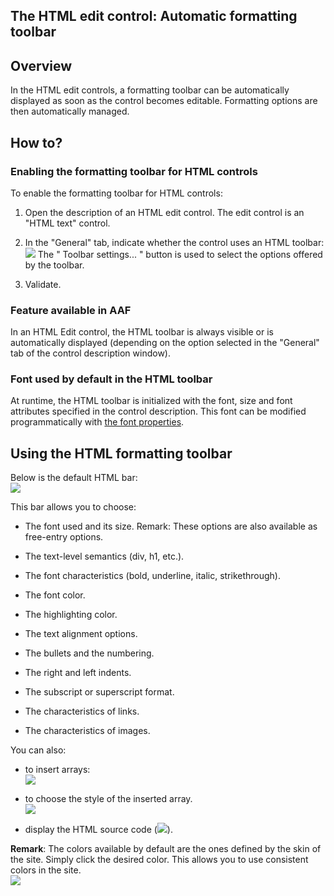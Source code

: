 


## The HTML edit control: Automatic formatting toolbar
			



<a name="NOTE1"></a>
<a name="NOTE1_1"></a>


## Overview
<a name="overview_ELTTEXTE000143"></a>
In the HTML edit controls, a formatting toolbar can be automatically displayed as soon as the control becomes editable. Formatting options are then automatically managed.

<a name="NOTE2"></a>
<a name="NOTE2_1"></a>


## How to?
<a name="how_ELTTEXTE000167"></a>


### Enabling the formatting toolbar for HTML controls
<a name="enabling_the_formatting_toolbar_for_html_controls_ELTPARAGRAPHE000018"></a>

To enable the formatting toolbar for HTML controls:

1. Open the description of an HTML edit control. The edit control is an "HTML text" control. 

2. In the "General" tab, indicate whether the control uses an HTML toolbar: <br>![](https://doc.pcsoft.fr/en-US/images/image.awp?langid=3&name=HTML_ConfigBarreWB%20-%20HC%20N%B0002.gif)
 The " Toolbar settings... " button is used to select the options offered by the toolbar. 

3. Validate.



<a name="NOTE2_2"></a>


### Feature available in AAF
<a name="feature_available_aaf_ELTPARAGRAPHE000035"></a>

In an HTML Edit control, the HTML toolbar is always visible or is automatically displayed (depending on the option selected in the "General" tab of the control description window). 
<a name="NOTE2_3"></a>


### Font used by default in the HTML toolbar
<a name="font_used_default_the_html_toolbar_ELTPARAGRAPHE000042"></a>

At runtime, the HTML toolbar is initialized with the font, size and font attributes specified in the control description. This font can be modified programmatically with [the font properties](../Proprietes/2515045.md). 

<a name="NOTE3"></a>
<a name="NOTE3_1"></a>


## Using the HTML formatting toolbar
<a name="using_the_html_formatting_toolbar_ELTTEXTE000203"></a>
Below is the default HTML bar: <br>![](https://doc.pcsoft.fr/en-US/images/image.awp?langid=3&name=HTML_Barre_WB%20-%20HC%20N%B0003.gif)


This bar allows you to choose: 

- The font used and its size. 
	Remark: These options are also available as free-entry options.

- The text-level semantics (div, h1, etc.).

- The font characteristics (bold, underline, italic, strikethrough). 

- The font color.

- The highlighting color.

- The text alignment options. 

- The bullets and the numbering. 

- The right and left indents. 

- The subscript or superscript format. 

- The characteristics of links. 

- The characteristics of images. 




You can also: 

- to insert arrays: <br>![](https://doc.pcsoft.fr/en-US/images/image.awp?langid=3&name=HTML_Barre_Tableau%20-%20HC%20N%B0004.gif)


- to choose the style of the inserted array. <br>![](https://doc.pcsoft.fr/en-US/images/image.awp?langid=3&name=HTML_Barre_Tableau%20-%20HC%20N%B0006.gif&type=thumb)


- display the HTML source code (![](https://doc.pcsoft.fr/en-US/images/image.awp?langid=3&name=HTML_Barre_WB%20-%20HC%20N%B0003%201.gif)).  




**Remark**: 
The colors available by default are the ones defined by the skin of the site. Simply click the desired color. This allows you to use consistent colors in the site.<br>![](https://doc.pcsoft.fr/en-US/images/image.awp?langid=3&name=HTML_Barre_WBCouleur%20-%20HC%20N%B0004.gif)



